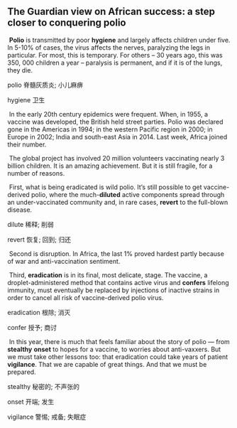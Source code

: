 ## The Guardian view on African success: a step closer to conquering polio

​		**Polio** is transmitted by poor **hygiene** and largely affects children under five. In 5-10% of cases, the virus affects the nerves, paralyzing the legs in particular. For most, this is temporary. For others – 30 years ago, this was 350, 000 children a year – paralysis is permanent, and if it is of the lungs, they die.

polio  脊髓灰质炎; 小儿麻痹

hygiene  卫生

​		In the early 20th century epidemics were frequent. When, in 1955, a vaccine was developed, the British held street parties. Polio was declared gone in the Americas in 1994; in the western Pacific region in 2000; in Europe in 2002; India and south-east Asia in 2014. Last week, Africa joined their number.

​		The global project has involved 20 million volunteers vaccinating nearly 3 billion children. It is an amazing achievement. But it is still fragile, for a number of reasons.

​		First, what is being eradicated is wild polio. It’s still possible to get vaccine-derived polio, where the much-**diluted** active components spread through an under-vaccinated community and, in rare cases, **revert** to the full-blown disease.

dilute  稀释; 削弱

revert  恢复; 回到; 归还

​		Second is disruption. In Africa, the last 1% proved hardest partly because of war and anti-vaccination sentiment.

​		Third, **eradication** is in its final, most delicate, stage. The vaccine, a droplet-administered method that contains active virus and **confers** lifelong immunity, must eventually be replaced by injections of inactive strains in order to cancel all risk of vaccine-derived polio virus.

eradication  根除; 消灭

confer  授予; 商讨

​		In this year, there is much that feels familiar about the story of polio — from **stealthy** **onset** to hopes for a vaccine, to worries about anti-vaxxers. But we must take other lessons too: that eradication could take years of patient **vigilance**. That we are capable of great things. And that we must be prepared.

stealthy  秘密的; 不声张的

onset  开端; 发生

vigilance  警惕; 戒备; 失眠症
